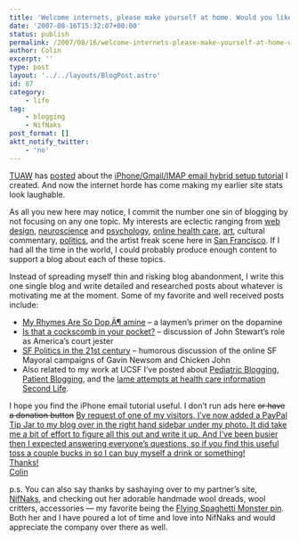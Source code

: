 ```yaml
---
title: 'Welcome internets, please make yourself at home. Would you like something to drink?'
date: '2007-08-16T15:32:07+00:00'
status: publish
permalink: /2007/08/16/welcome-internets-please-make-yourself-at-home-would-you-like-something-to-drink
author: Colin
excerpt: ''
type: post
layout: '../../layouts/BlogPost.astro'
id: 87
category:
    - life
tag:
    - blogging
    - NifNaks
post_format: []
aktt_notify_twitter:
    - 'no'
---
```

[TUAW](https://www.tuaw.com) has [posted](https://www.tuaw.com/2007/08/15/the-perfect-iphone-email-setup/ "The perfect iPhone email setup") about the [iPhone/Gmail/IMAP email hybrid setup tutorial](https://catcubed.com/2007/07/23/gmail-imap-and-iphones-part-2-the-tutorial/) I created. And now the internet horde has come making my earlier site stats look laughable.

As all you new here may notice, I commit the number one sin of blogging by not focusing on any one topic. My interests are eclectic ranging from [web design](https://catcubed.com/tag/web-design), [neuroscience](https://catcubed.com/tag/neuroscience) and [psychology](https://catcubed.com/tag/psychology), [online health care](https://catcubed.com/tag/health-care), [art](https://catcubed.com/tag/art), cultural commentary, [politics](https://catcubed.com/tag/politics), and the artist freak scene here in [San Francisco](https://catcubed.com/tag/sf-bay-area). If I had all the time in the world, I could probably produce enough content to support a blog about each of these topics.

Instead of spreading myself thin and risking blog abandonment, I write this one single blog and write detailed and researched posts about whatever is motivating me at the moment. Some of my favorite and well received posts include:

- [My Rhymes Are So Dop‚Ä¶ amine](https://catcubed.com/2007/02/18/my-rhymes-are-so-dop-amine/) – a laymen’s primer on the dopamine
- [Is that a cockscomb in your pocket?](https://catcubed.com/2007/05/25/is-that-a-cockscomb-in-your-pocket) – discussion of John Stewart’s role as America’s court jester
- [SF Politics in the 21st century](https://catcubed.com/2007/07/20/sf-politics-in-the-21st-century/) – humorous discussion of the online SF Mayoral campaigns of Gavin Newsom and Chicken John
- Also related to my work at UCSF I’ve posted about [Pediatric Blogging](https://catcubed.com/2007/03/21/pediatric-blogging/), [Patient Blogging](https://catcubed.com/2007/03/21/patient-blogging/), and the [lame attempts at health care information Second Life](https://catcubed.com/2007/02/19/lacking-a-second-life/).

I hope you find the iPhone email tutorial useful. I don’t run ads here <del datetime="2007-08-17T22:04:28+00:00">or have a donation button</del> <ins class="insertBlock" datetime="2007-08-17T22:10:22+00:00">By request of one of my visitors, I’ve now added a PayPal Tip Jar to my blog over in the right hand sidebar under my photo. It did take me a bit of effort to figure all this out and write it up. And I’ve been busier then I expected answering everyone’s questions, so if you find this useful toss a couple bucks in so I can buy myself a drink or something!   
Thanks!   
Colin</ins>

p.s. You can also say thanks by sashaying over to my partner’s site, [NifNaks](https://nifnaks.com/), and checking out her adorable handmade wool dreads, wool critters, accessories — my favorite being the [Flying Spaghetti Monster pin](https://nifnaks.com/creations-shop/accessories/flying-spaghetti-monster-lapel-pin/detailed-product-flyer.html). Both her and I have poured a lot of time and love into NifNaks and would appreciate the company over there as well.